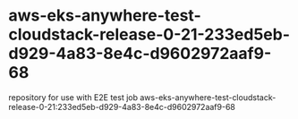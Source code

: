 # aws-eks-anywhere-test-cloudstack-release-0-21-233ed5eb-d929-4a83-8e4c-d9602972aaf9-68
repository for use with E2E test job aws-eks-anywhere-test-cloudstack-release-0-21:233ed5eb-d929-4a83-8e4c-d9602972aaf9-68
